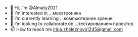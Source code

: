 - 👋 Hi, I’m @Almaty2021
- 👀 I’m interested in ...мехатроника
- 🌱 I’m currently learning ...компьютерное зрение
- 💞️ I’m looking to collaborate on ...тестированием проектов
- 📫 How to reach me irina.zheleznova1345@gmail.com 

<!---
Almaty2021/Almaty2021 is a ✨ special ✨ repository because its `README.md` (this file) appears on your GitHub profile.
You can click the Preview link to take a look at your changes.
--->
